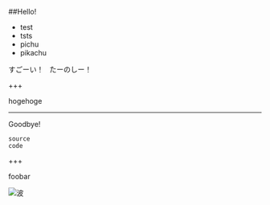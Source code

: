 ##Hello!

- test
- tsts
- pichu
- pikachu

すごーい！  
たーのしー！  

+++

hogehoge

---

Goodbye!

    source
    code

+++

foobar

![波](https://cdn.pixabay.com/photo/2017/04/07/21/22/wave-2211925_1280.jpg)

